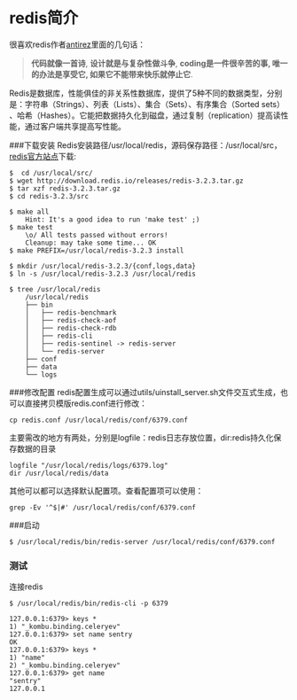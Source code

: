 redis简介
==========
很喜欢redis作者[antirez](http://antirez.com/latest/0)里面的几句话：  
> **代码就像一首诗**, **设计就是与复杂性做斗争**, **coding是一件很辛苦的事, 唯一的办法是享受它, 如果它不能带来快乐就停止它**.  

Redis是数据库，性能俱佳的非关系性数据库，提供了5种不同的数据类型，分别是：字符串（Strings）、列表（Lists）、集合（Sets）、有序集合（Sorted sets） 、哈希（Hashes）。它能把数据持久化到磁盘，通过复制（replication）提高读性能，通过客户端共享提高写性能。  

###下载安装
Redis安装路径/usr/local/redis，源码保存路径：/usr/local/src，[redis官方站点](http://redis.io/download)下载:  
    
    $  cd /usr/local/src/
    $ wget http://download.redis.io/releases/redis-3.2.3.tar.gz
    $ tar xzf redis-3.2.3.tar.gz
    $ cd redis-3.2.3/src

    $ make all
        Hint: It's a good idea to run 'make test' ;)
    $ make test
        \o/ All tests passed without errors!
        Cleanup: may take some time... OK
    $ make PREFIX=/usr/local/redis-3.2.3 install

    $ mkdir /usr/local/redis-3.2.3/{conf,logs,data}
    $ ln -s /usr/local/redis-3.2.3 /usr/local/redis

    $ tree /usr/local/redis
        /usr/local/redis
        ├── bin
        │   ├── redis-benchmark
        │   ├── redis-check-aof
        │   ├── redis-check-rdb
        │   ├── redis-cli
        │   ├── redis-sentinel -> redis-server
        │   └── redis-server
        ├── conf
        ├── data
        └── logs

###修改配置
redis配置生成可以通过utils/uinstall_server.sh文件交互式生成，也可以直接拷贝模版redis.conf进行修改：  
    
    cp redis.conf /usr/local/redis/conf/6379.conf
主要需改的地方有两处，分别是logfile：redis日志存放位置，dir:redis持久化保存数据的目录
    
    logfile "/usr/local/redis/logs/6379.log"
    dir /usr/local/redis/data
其他可以都可以选择默认配置项。查看配置项可以使用：
    
    grep -Ev '^$|#' /usr/local/redis/conf/6379.conf

###启动

    $ /usr/local/redis/bin/redis-server /usr/local/redis/conf/6379.conf

### 测试
连接redis
    
    $ /usr/local/redis/bin/redis-cli -p 6379

    127.0.0.1:6379> keys *
    1) "_kombu.binding.celeryev"
    127.0.0.1:6379> set name sentry
    OK
    127.0.0.1:6379> keys *
    1) "name"
    2) "_kombu.binding.celeryev"
    127.0.0.1:6379> get name
    "sentry"
    127.0.0.1
    
